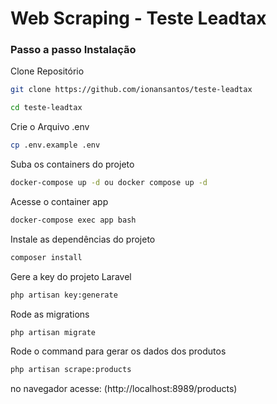 # Web Scraping - Teste Leadtax

### Passo a passo Instalação

Clone Repositório

```sh
git clone https://github.com/ionansantos/teste-leadtax
```

```sh
cd teste-leadtax
```

Crie o Arquivo .env

```sh
cp .env.example .env
```

Suba os containers do projeto

```sh
docker-compose up -d ou docker compose up -d
```

Acesse o container app

```sh
docker-compose exec app bash
```

Instale as dependências do projeto

```sh
composer install
```

Gere a key do projeto Laravel

```sh
php artisan key:generate
```

Rode as migrations

```sh
php artisan migrate
```

Rode o command para gerar os dados dos produtos

```sh
php artisan scrape:products
```

no navegador acesse:
(http://localhost:8989/products)

